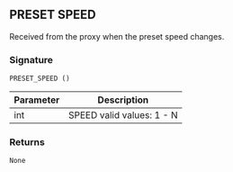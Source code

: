 ## PRESET SPEED

Received from the proxy when the preset speed changes. 


### Signature

`PRESET_SPEED ()`


| Parameter | Description |
| --- | --- |
| int |  SPEED  valid values: 1 - N |


### Returns

`None`
